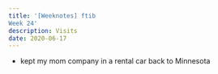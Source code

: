 ```yaml
---
title: '[Weeknotes] ftib
Week 24'
description: Visits
date: 2020-06-17
---
```


- kept my mom company in a rental car back to Minnesota
